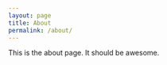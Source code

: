 ```yaml
---
layout: page
title: About
permalink: /about/
---
```



This is the about page. It should be awesome.